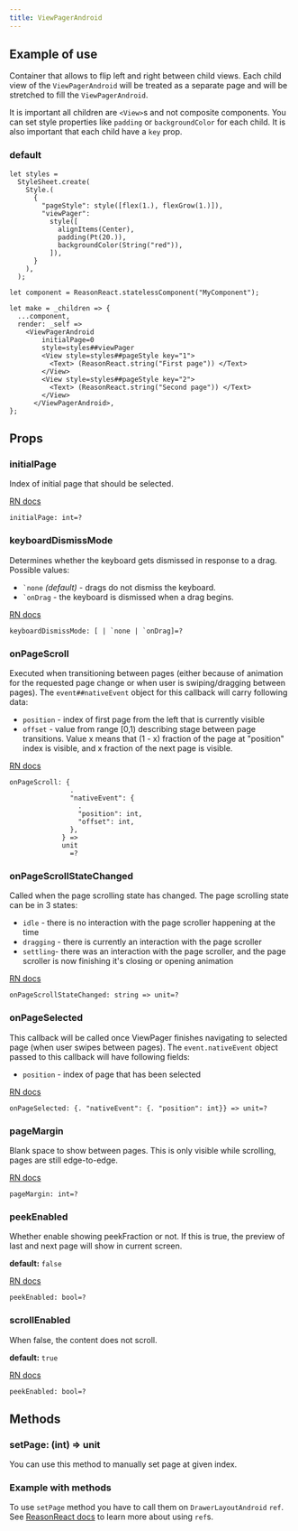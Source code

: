 ```yaml
---
title: ViewPagerAndroid
---
```


## Example of use

Container that allows to flip left and right between child views. Each child view of the `ViewPagerAndroid` will be treated as a separate page and will be stretched to fill the `ViewPagerAndroid`.

It is important all children are `<View>`s and not composite components. You can set style properties like `padding` or `backgroundColor` for each child. It is also important that each child have a `key` prop.

### default

```reason
let styles =
  StyleSheet.create(
    Style.(
      {
        "pageStyle": style([flex(1.), flexGrow(1.)]),
        "viewPager":
          style([
            alignItems(Center),
            padding(Pt(20.)),
            backgroundColor(String("red")),
          ]),
      }
    ),
  );

let component = ReasonReact.statelessComponent("MyComponent");

let make = _children => {
  ...component,
  render: _self =>
    <ViewPagerAndroid
        initialPage=0
        style=styles##viewPager
        <View style=styles##pageStyle key="1">
          <Text> (ReasonReact.string("First page")) </Text>
        </View>
        <View style=styles##pageStyle key="2">
          <Text> (ReasonReact.string("Second page")) </Text>
        </View>
      </ViewPagerAndroid>,
};
```

## Props

### initialPage

Index of initial page that should be selected.

[RN docs](https://facebook.github.io/react-native/docs/viewpagerandroid.html#initialpage)

```reason
initialPage: int=?
```

### keyboardDismissMode

Determines whether the keyboard gets dismissed in response to a drag. Possible values:

- `` `none `` _(default)_ - drags do not dismiss the keyboard.
- `` `onDrag `` - the keyboard is dismissed when a drag begins.

[RN docs](https://facebook.github.io/react-native/docs/viewpagerandroid.html#keyboarddismissmode)

```reason
keyboardDismissMode: [ | `none | `onDrag]=?
```

### onPageScroll

Executed when transitioning between pages (either because of animation for the requested page change or when user is swiping/dragging between pages). The `event##nativeEvent` object for this callback will carry following data:

- `position` - index of first page from the left that is currently visible
- `offset` - value from range [0,1) describing stage between page transitions. Value x means that (1 - x) fraction of the page at "position" index is visible, and x fraction of the next page is visible.

[RN docs](https://facebook.github.io/react-native/docs/viewpagerandroid.html#onpagescroll)

```reason
onPageScroll: {
               .
               "nativeEvent": {
                 .
                 "position": int,
                 "offset": int,
               },
             } =>
             unit
               =?
```

### onPageScrollStateChanged

Called when the page scrolling state has changed. The page scrolling state can be in 3 states:

- `idle` - there is no interaction with the page scroller happening at the time
- `dragging` - there is currently an interaction with the page scroller
- `settling`- there was an interaction with the page scroller, and the page scroller is now finishing it's closing or opening animation

[RN docs](https://facebook.github.io/react-native/docs/viewpagerandroid.html#onpagescrollstatechanged)

```reason
onPageScrollStateChanged: string => unit=?
```

### onPageSelected

This callback will be called once ViewPager finishes navigating to selected page (when user swipes between pages). The `event.nativeEvent` object passed to this callback will have following fields:

- `position` - index of page that has been selected

[RN docs](https://facebook.github.io/react-native/docs/viewpagerandroid.html#onpageselected)

```reason
onPageSelected: {. "nativeEvent": {. "position": int}} => unit=?
```

### pageMargin

Blank space to show between pages. This is only visible while scrolling, pages are still edge-to-edge.

[RN docs](https://facebook.github.io/react-native/docs/viewpagerandroid.html#pagemargin)

```reason
pageMargin: int=?
```

### peekEnabled

Whether enable showing peekFraction or not. If this is true, the preview of last and next page will show in current screen.

**default:** `false`

[RN docs](https://facebook.github.io/react-native/docs/viewpagerandroid.html#peekenabled)

```reason
peekEnabled: bool=?
```

### scrollEnabled

When false, the content does not scroll.

**default:** `true`

[RN docs](https://facebook.github.io/react-native/docs/viewpagerandroid.html#scrollenabled)

```reason
peekEnabled: bool=?
```

## Methods

### setPage: (int) => unit

You can use this method to manually set page at given index.

### Example with methods

To use `setPage` method you have to call them on `DrawerLayoutAndroid` `ref`. See [ReasonReact docs](https://reasonml.github.io/reason-react/docs/en/react-ref.html) to learn more about using `ref`s.
